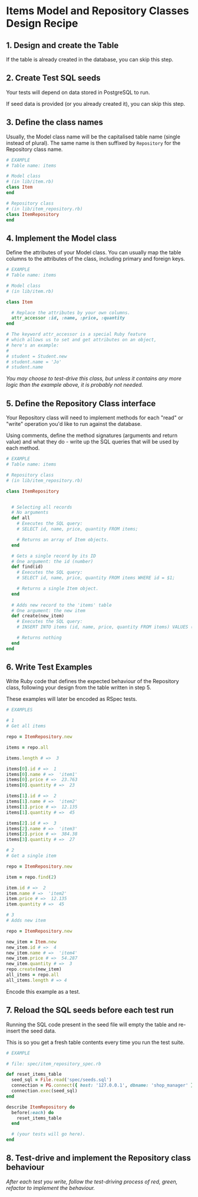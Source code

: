 # Items Model and Repository Classes Design Recipe

## 1. Design and create the Table

If the table is already created in the database, you can skip this step.

## 2. Create Test SQL seeds

Your tests will depend on data stored in PostgreSQL to run.

If seed data is provided (or you already created it), you can skip this step.

## 3. Define the class names

Usually, the Model class name will be the capitalised table name (single instead of plural). The same name is then suffixed by `Repository` for the Repository class name.

```ruby
# EXAMPLE
# Table name: items

# Model class
# (in lib/item.rb)
class Item
end

# Repository class
# (in lib/item_repository.rb)
class ItemRepository
end
```

## 4. Implement the Model class

Define the attributes of your Model class. You can usually map the table columns to the attributes of the class, including primary and foreign keys.

```ruby
# EXAMPLE
# Table name: items

# Model class
# (in lib/item.rb)

class Item

  # Replace the attributes by your own columns.
  attr_accessor :id, :name, :price, :quantity
end

# The keyword attr_accessor is a special Ruby feature
# which allows us to set and get attributes on an object,
# here's an example:
#
# student = Student.new
# student.name = 'Jo'
# student.name
```

*You may choose to test-drive this class, but unless it contains any more logic than the example above, it is probably not needed.*

## 5. Define the Repository Class interface

Your Repository class will need to implement methods for each "read" or "write" operation you'd like to run against the database.

Using comments, define the method signatures (arguments and return value) and what they do - write up the SQL queries that will be used by each method.

```ruby
# EXAMPLE
# Table name: items

# Repository class
# (in lib/item_repository.rb)

class ItemRepository


  # Selecting all records
  # No arguments
  def all
    # Executes the SQL query:
    # SELECT id, name, price, quantity FROM items;

    # Returns an array of Item objects.
  end

  # Gets a single record by its ID
  # One argument: the id (number)
  def find(id)
    # Executes the SQL query:
    # SELECT id, name, price, quantity FROM items WHERE id = $1;

    # Returns a single Item object.
  end
  
  # Adds new record to the 'items' table
  # One argument: the new item
  def create(new_item)
    # Executes the SQL query:
    # INSERT INTO items (id, name, price, quantity FROM items) VALUES (4, 'item4', 54.287, 3);

    # Returns nothing
  end
end

```

## 6. Write Test Examples

Write Ruby code that defines the expected behaviour of the Repository class, following your design from the table written in step 5.

These examples will later be encoded as RSpec tests.

```ruby
# EXAMPLES

# 1
# Get all items

repo = ItemRepository.new

items = repo.all

items.length # =>  3

items[0].id # =>  1
items[0].name # =>  'item1'
items[0].price # =>  23.763
items[0].quantity # =>  23

items[1].id # =>  2
items[1].name # =>  'item2'
items[1].price # =>  12.135
items[1].quantity # =>  45

items[2].id # =>  3
items[2].name # =>  'item3'
items[2].price # =>  384.38
items[3].quantity # =>  27

# 2
# Get a single item

repo = ItemRepository.new

item = repo.find(2)

item.id # =>  2
item.name # =>  'item2'
item.price # =>  12.135
item.quantity # =>  45

# 3 
# Adds new item

repo = ItemRepository.new

new_item = Item.new
new_item.id # =>  4
new_item.name # =>  'item4'
new_item.price # =>  54.287
new_item.quantity # =>  3
repo.create(new_item)
all_items = repo.all
all_items.length # => 4

```

Encode this example as a test.

## 7. Reload the SQL seeds before each test run

Running the SQL code present in the seed file will empty the table and re-insert the seed data.

This is so you get a fresh table contents every time you run the test suite.

```ruby
# EXAMPLE

# file: spec/item_repository_spec.rb

def reset_items_table
  seed_sql = File.read('spec/seeds.sql')
  connection = PG.connect({ host: '127.0.0.1', dbname: 'shop_manager' })
  connection.exec(seed_sql)
end

describe ItemRepository do
  before(:each) do 
    reset_items_table
  end

  # (your tests will go here).
end
```

## 8. Test-drive and implement the Repository class behaviour

_After each test you write, follow the test-driving process of red, green, refactor to implement the behaviour._